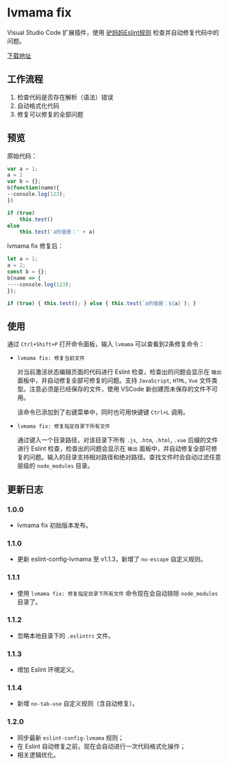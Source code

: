 # lvmama fix

Visual Studio Code 扩展插件，使用 [驴妈妈Eslint规则](https://github.com/LVMM-H5/front-end-style-guide/tree/master/eslint) 检查并自动修复代码中的问题。

[下载地址](https://marketplace.visualstudio.com/items?itemName=Sky.lvmama-fix)

## 工作流程

1. 检查代码是否存在解析（语法）错误
1. 自动格式化代码
1. 修复可以修复的全部问题

## 预览

原始代码：
```js
var a = 1;
a = 2
var b = {};
b(function(name){
··console.log(123);
})

if (true)
    this.test()
else
    this.test('a的值是：' + a)
```

lvmama fix 修复后：
```js
let a = 1;
a = 2;
const b = {};
b(name => {
····console.log(123);
});

if (true) { this.test(); } else { this.test(`a的值是：${a}`); }

```

## 使用

通过 `Ctrl+Shift+P` 打开命令面板，输入 `lvmama` 可以查看到2条修复命令：

* `lvmama fix: 修复当前文件`

    对当前激活状态编辑页面的代码进行 Eslint 检查，检查出的问题会显示在 `输出` 面板中，并自动修复全部可修复的问题。支持 `JavaScript`, `HTML`, `Vue` 文件类型。注意必须是已经保存的文件，使用 VSCode 新创建而未保存的文件不可用。

    该命令已添加到了右键菜单中，同时也可用快键键 `Ctrl+L` 调用。

* `lvmama fix: 修复指定目录下所有文件`

    通过键入一个目录路径，对该目录下所有 `.js`, `.htm`, `.html`, `.vue` 后缀的文件进行 Eslint 检查，检查出的问题会显示在 `输出` 面板中，并自动修复全部可修复的问题。输入的目录支持相对路径和绝对路径。查找文件时会自动过滤任意层级的 `node_modules` 目录。

## 更新日志

### 1.0.0

* lvmama fix 初始版本发布。

### 1.1.0

* 更新 eslint-config-lvmama 至 v1.1.3，新增了 `no-escape` 自定义规则。

### 1.1.1

* 使用 `lvmama fix: 修复指定目录下所有文件` 命令现在会自动排除 `node_modules` 目录了。

### 1.1.2

* 忽略本地目录下的 `.eslintrc` 文件。

### 1.1.3

* 增加 Eslint 环境定义。

### 1.1.4

* 新增 `no-tab-use` 自定义规则（含自动修复）。

### 1.2.0

* 同步最新 `eslint-config-lvmama` 规则；
* 在 Eslint 自动修复之前，现在会自动进行一次代码格式化操作；
* 相关逻辑优化。